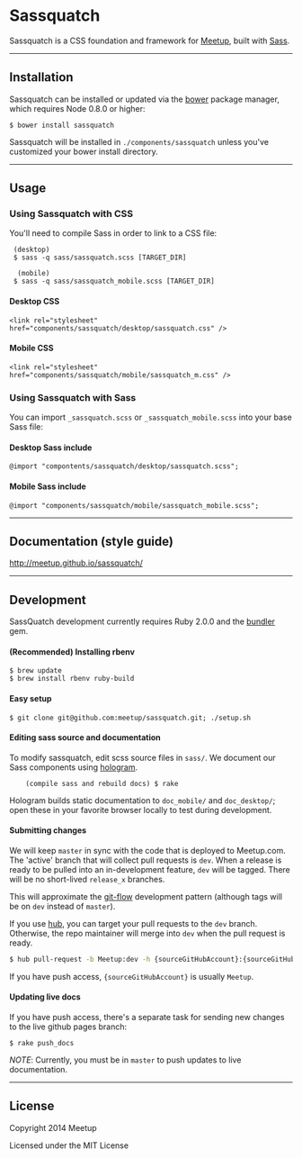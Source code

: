 # Sassquatch
Sassquatch is a CSS foundation and framework for [Meetup](http://www.meetup.com), built with [Sass](http://sass-lang.com/).


- - -

## Installation

Sassquatch can be installed or updated via the [bower](https://github.com/twitter/bower) package manager, which requires Node 0.8.0 or higher:

	$ bower install sassquatch

Sassquatch will be installed in `./components/sassquatch` unless you've customized your bower install directory.

- - -

## Usage

### Using Sassquatch with CSS

You'll need to compile Sass in order to link to a CSS file:

```
 (desktop)
 $ sass -q sass/sassquatch.scss [TARGET_DIR]
 
  (mobile)
 $ sass -q sass/sassquatch_mobile.scss [TARGET_DIR]
```

#### Desktop CSS

    <link rel="stylesheet" href="components/sassquatch/desktop/sassquatch.css" />

#### Mobile CSS

    <link rel="stylesheet" href="components/sassquatch/mobile/sassquatch_m.css" />


### Using Sassquatch with Sass

You can import `_sassquatch.scss` or `_sassquatch_mobile.scss` into your base Sass file:
	
#### Desktop Sass include

	@import "compontents/sassquatch/desktop/sassquatch.scss";	
	
#### Mobile Sass include

	@import "components/sassquatch/mobile/sassquatch_mobile.scss";

- - -

## Documentation (style guide)

http://meetup.github.io/sassquatch/

- - -

## Development
SassQuatch development currently requires Ruby 2.0.0 and the [bundler](http://bundler.io/) gem.

#### (Recommended) Installing rbenv
```
$ brew update
$ brew install rbenv ruby-build
```

#### Easy setup
```
$ git clone git@github.com:meetup/sassquatch.git; ./setup.sh
```

#### Editing sass source and documentation
To modify sassquatch, edit scss source files in `sass/`. We document our Sass components using [hologram](http://trulia.github.io/hologram/).

```
	(compile sass and rebuild docs) $ rake
```

Hologram builds static documentation to `doc_mobile/` and `doc_desktop/`; open these in your favorite browser locally to test during development.


#### Submitting changes

We will keep `master` in sync with the code that is deployed to Meetup.com. The 'active' branch that will collect pull requests is `dev`. When a release is ready to be pulled into an in-development feature, `dev` will be tagged. There will be no short-lived `release_x` branches.

This will approximate the [git-flow](http://nvie.com/posts/a-successful-git-branching-model/) development pattern (although tags will be on `dev` instead of `master`).

If you use [hub](https://github.com/github/hub), you can target your pull requests to the `dev` branch. Otherwise, the repo maintainer will merge into `dev` when the pull request is ready.

```sh
$ hub pull-request -b Meetup:dev -h {sourceGitHubAccount}:{sourceGitHubBranch}
```

If you have push access, `{sourceGitHubAccount}` is usually `Meetup`.

#### Updating live docs
If you have push access, there's a separate task for sending new changes to the live github pages branch:

	$ rake push_docs

_NOTE_: Currently, you must be in `master` to push updates to live documentation.
- - -


## License

Copyright 2014 Meetup

Licensed under the MIT License
